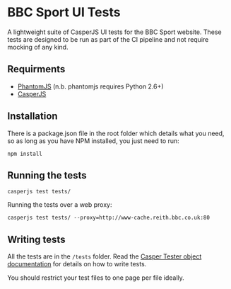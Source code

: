 BBC Sport UI Tests
==================

A lightweight suite of CasperJS UI tests for the BBC Sport website. These tests are designed to be run as part of the CI pipeline and not require mocking of any kind.

Requirments
-----------

* [PhantomJS](http://phantomjs.org) (n.b. phantomjs requires Python 2.6+)
* [CasperJS](http://www.casperjs.org)

Installation
------------

There is a package.json file in the root folder which details what you need, so as long as you have NPM installed, you just need to run:

``npm install``

Running the tests
-----------------

``casperjs test tests/``

Running the tests over a web  proxy:

``casperjs test tests/ --proxy=http://www-cache.reith.bbc.co.uk:80``

Writing tests
-------------

All the tests are in the `/tests` folder. Read the [Casper Tester object documentation](http://docs.casperjs.org/en/latest/testing.html) for details on how to write tests.

You should restrict your test files to one page per file ideally.
